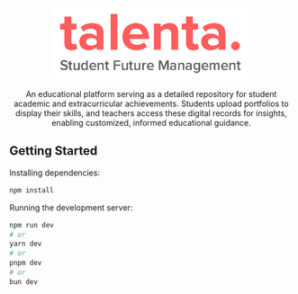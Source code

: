 <h3 align="center">
	<img src="https://raw.githubusercontent.com/hindra2/talenta/master/public/logo-talenta.png" width="350"><br/>
</h3>


<p align="center">
An educational platform serving as a detailed repository for student academic and extracurricular achievements. Students upload portfolios to display their skills, and teachers access these digital records for insights, enabling customized, informed educational guidance.
</p>


## Getting Started

Installing dependencies:

```bash
npm install
```

Running the development server:

```bash
npm run dev
# or
yarn dev
# or
pnpm dev
# or
bun dev
```